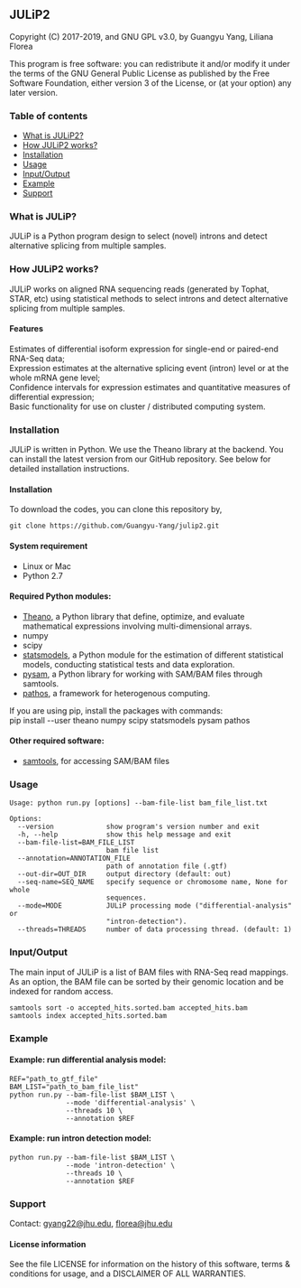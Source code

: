 ## JULiP2 ##

Copyright (C) 2017-2019, and GNU GPL v3.0, by Guangyu Yang, Liliana Florea

This program is free software: you can redistribute it and/or modify it under the terms of the GNU General Public License as published by the Free Software Foundation, either version 3 of the License, or (at your option) any later version.  

### <a name="table-of-contents"></a> Table of contents
- [What is JULiP2?](#what-is-julip)
- [How JULiP2 works?](#how-julip2-works)
- [Installation](#installation)
- [Usage](#usage)
- [Input/Output](#inputoutput)
- [Example](#example)
- [Support](#support)

### <a name="what-is-julip"></a> What is JULiP?
JULiP is a Python program design to select (novel) introns and detect alternative splicing from multiple samples.

### <a name="how-julip2-works"></a> How JULiP2 works?
JULiP works on aligned RNA sequencing reads (generated by Tophat, STAR, etc) using statistical methods to select introns and detect alternative splicing from multiple samples.

#### Features  
Estimates of differential isoform expression for single-end or paired-end RNA-Seq data;  
Expression estimates at the alternative splicing event (intron) level or at the whole mRNA gene level;  
Confidence intervals for expression estimates and quantitative measures of differential expression;  
Basic functionality for use on cluster / distributed computing system.

### <a name="installation"></a> Installation
JULiP is written in Python. We use the Theano library at the backend. You can install the latest version from our GitHub repository. See below for detailed installation instructions.  

#### Installation

To download the codes, you can clone this repository by,
```
git clone https://github.com/Guangyu-Yang/julip2.git
```

#### System requirement
* Linux or Mac  
* Python 2.7   

#### Required Python modules:
* [Theano](http://deeplearning.net/software/theano/), a Python library that define, optimize, and evaluate mathematical expressions involving multi-dimensional arrays.  
* numpy  
* scipy  
* [statsmodels](http://www.statsmodels.org/stable/index.html), a Python module for the estimation of different statistical models, conducting statistical tests and data exploration.  
* [pysam](https://github.com/pysam-developers/pysam), a Python library for working with SAM/BAM files through samtools.   
* [pathos](https://pypi.python.org/pypi/pathos), a framework for heterogenous computing.  

If you are using pip, install the packages with commands:  
pip install --user theano numpy scipy statsmodels pysam pathos

#### Other required software:  
* [samtools](http://samtools.sourceforge.net/), for accessing SAM/BAM files

### <a name="usage"></a> Usage
```
Usage: python run.py [options] --bam-file-list bam_file_list.txt

Options:
  --version             show program's version number and exit
  -h, --help            show this help message and exit
  --bam-file-list=BAM_FILE_LIST
                        bam file list
  --annotation=ANNOTATION_FILE
                        path of annotation file (.gtf)
  --out-dir=OUT_DIR     output directory (default: out)
  --seq-name=SEQ_NAME   specify sequence or chromosome name, None for whole
                        sequences.
  --mode=MODE           JULiP processing mode ("differential-analysis" or
                        "intron-detection").
  --threads=THREADS     number of data processing thread. (default: 1)
```

### <a name="inputoutput"></a> Input/Output
The main input of JULiP is a list of BAM files with RNA-Seq read mappings.  
As an option, the BAM file can be sorted by their genomic location and be indexed for random access.  
```
samtools sort -o accepted_hits.sorted.bam accepted_hits.bam
samtools index accepted_hits.sorted.bam
```

### <a name="example"></a> Example
#### Example: run differential analysis model:  
```
REF="path_to_gtf_file"
BAM_LIST="path_to_bam_file_list"
python run.py --bam-file-list $BAM_LIST \              
              --mode 'differential-analysis' \
              --threads 10 \              
              --annotation $REF
```
#### Example: run intron detection model:  
```
python run.py --bam-file-list $BAM_LIST \              
              --mode 'intron-detection' \
              --threads 10 \              
              --annotation $REF
```

### <a name="support"></a> Support
Contact: gyang22@jhu.edu, florea@jhu.edu  

#### License information
See the file LICENSE for information on the history of this software, terms
& conditions for usage, and a DISCLAIMER OF ALL WARRANTIES.
